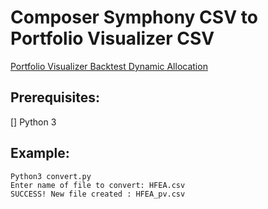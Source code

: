 # Composer Symphony CSV to Portfolio Visualizer CSV

[Portfolio Visualizer Backtest Dynamic Allocation](https://www.portfoliovisualizer.com/backtest-dynamic-allocation)

## Prerequisites:
[] Python 3

## Example:

    Python3 convert.py
    Enter name of file to convert: HFEA.csv
    SUCCESS! New file created : HFEA_pv.csv
